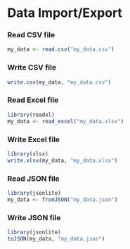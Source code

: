 # Data Import/Export

### Read CSV file

```r
my_data <- read.csv("my_data.csv")
```

### Write CSV file

```r
write.csv(my_data, "my_data.csv")
```

### Read Excel file

```r
library(readxl)
my_data <- read_excel("my_data.xlsx")
```

### Write Excel file

```r
library(xlsx)
write.xlsx(my_data, "my_data.xlsx")
```

### Read JSON file

```r
library(jsonlite)
my_data <- fromJSON("my_data.json")
```

### Write JSON file

```r
library(jsonlite)
toJSON(my_data, "my_data.json")
```
